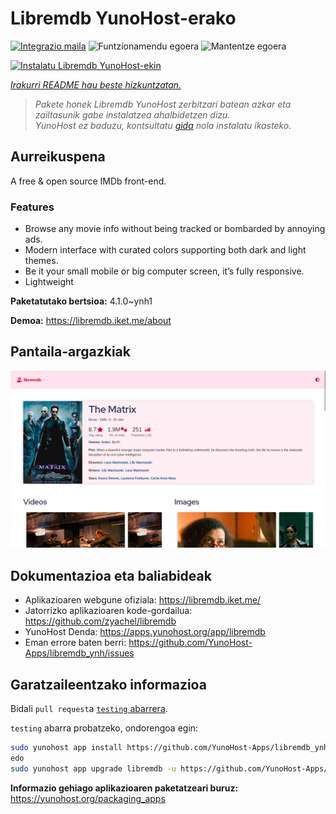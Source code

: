 <!--
Ohart ongi: README hau automatikoki sortu da <https://github.com/YunoHost/apps/tree/master/tools/readme_generator>ri esker
EZ editatu eskuz.
-->

# Libremdb YunoHost-erako

[![Integrazio maila](https://apps.yunohost.org/badge/integration/libremdb)](https://ci-apps.yunohost.org/ci/apps/libremdb/)
![Funtzionamendu egoera](https://apps.yunohost.org/badge/state/libremdb)
![Mantentze egoera](https://apps.yunohost.org/badge/maintained/libremdb)

[![Instalatu Libremdb YunoHost-ekin](https://install-app.yunohost.org/install-with-yunohost.svg)](https://install-app.yunohost.org/?app=libremdb)

*[Irakurri README hau beste hizkuntzatan.](./ALL_README.md)*

> *Pakete honek Libremdb YunoHost zerbitzari batean azkar eta zailtasunik gabe instalatzea ahalbidetzen dizu.*  
> *YunoHost ez baduzu, kontsultatu [gida](https://yunohost.org/install) nola instalatu ikasteko.*

## Aurreikuspena

A free & open source IMDb front-end.

### Features

- Browse any movie info without being tracked or bombarded by annoying ads.
- Modern interface with curated colors supporting both dark and light themes.
- Be it your small mobile or big computer screen, it’s fully responsive.
- Lightweight



**Paketatutako bertsioa:** 4.1.0~ynh1

**Demoa:** <https://libremdb.iket.me/about>

## Pantaila-argazkiak

![Libremdb(r)en pantaila-argazkia](./doc/screenshots/screenshot.png)

## Dokumentazioa eta baliabideak

- Aplikazioaren webgune ofiziala: <https://libremdb.iket.me/>
- Jatorrizko aplikazioaren kode-gordailua: <https://github.com/zyachel/libremdb>
- YunoHost Denda: <https://apps.yunohost.org/app/libremdb>
- Eman errore baten berri: <https://github.com/YunoHost-Apps/libremdb_ynh/issues>

## Garatzaileentzako informazioa

Bidali `pull request`a [`testing` abarrera](https://github.com/YunoHost-Apps/libremdb_ynh/tree/testing).

`testing` abarra probatzeko, ondorengoa egin:

```bash
sudo yunohost app install https://github.com/YunoHost-Apps/libremdb_ynh/tree/testing --debug
edo
sudo yunohost app upgrade libremdb -u https://github.com/YunoHost-Apps/libremdb_ynh/tree/testing --debug
```

**Informazio gehiago aplikazioaren paketatzeari buruz:** <https://yunohost.org/packaging_apps>
